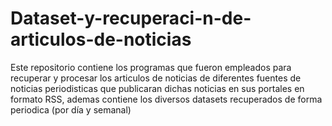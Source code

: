 # Dataset-y-recuperaci-n-de-articulos-de-noticias
Este repositorio contiene los programas que fueron empleados para recuperar y procesar los articulos de noticias de diferentes fuentes de noticias periodisticas que publicaran dichas noticias en sus portales en formato RSS, ademas contiene los diversos datasets recuperados de forma periodica (por día y semanal)

